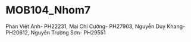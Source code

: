 # MOB104_Nhom7
 Phan Việt Anh- PH22231, Mai Chí Cường- PH27903, Nguyễn Duy Khang- PH20612, Nguyễn Trường Sơn- PH29551
